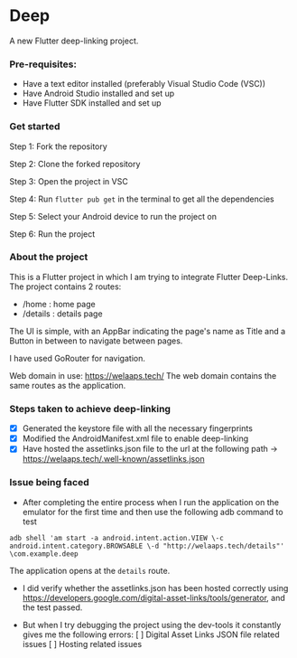 # Deep

A new Flutter deep-linking project.

### Pre-requisites:
- Have a text editor installed (preferably Visual Studio Code (VSC))
- Have Android Studio installed and set up
- Have Flutter SDK installed and set up

### Get started
Step 1: Fork the repository

Step 2: Clone the forked repository

Step 3: Open the project in VSC

Step 4: Run ```flutter pub get``` in the terminal to get all the dependencies

Step 5: Select your Android device to run the project on

Step 6: Run the project


### About the project
This is a Flutter project in which I am trying to integrate Flutter Deep-Links.
The project contains 2 routes: 
- /home : home page
- /details : details page

The UI is simple, with an AppBar indicating the page's name as Title and a Button in between to navigate between pages.

I have used GoRouter for navigation.

Web domain in use: https://welaaps.tech/
The web domain contains the same routes as the application.

### Steps taken to achieve deep-linking
- [x] Generated the keystore file with all the necessary fingerprints 
- [x] Modified the AndroidManifest.xml file to enable deep-linking
- [x] Have hosted the assetlinks.json file to the url at the following path -> https://welaaps.tech/.well-known/assetlinks.json

### Issue being faced
- After completing the entire process when I run the application on the emulator for the first time and then use the following adb command to test

```adb shell 'am start -a android.intent.action.VIEW \-c android.intent.category.BROWSABLE \-d "http://welaaps.tech/details"' \com.example.deep```

The application opens at the ```details``` route.

- I did verify whether the assetlinks.json has been hosted correctly using https://developers.google.com/digital-asset-links/tools/generator, and the test passed.

- But when I try debugging the project using the dev-tools it constantly gives me the following errors:
[ ] Digital Asset Links JSON file related issues
[ ] Hosting related issues

  
